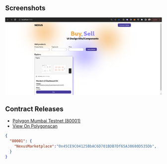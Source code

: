 
## Screenshots

![home](./screenshots/home.png)


## Contract Releases

- [Polygon Mumbai Testnet (80001)](https://mumbai.polygonscan.com)
- [View On Polygonscan](https://mumbai.polygonscan.com/address/0x45ce9c04125bbac6d701bdb7df65a38680d535db)

```json
{
  "80001": {
    "NexusMarketplace":"0x45CE9C04125BbAC6D701BDB7Df65A38680D535Db",
  }
}
```
